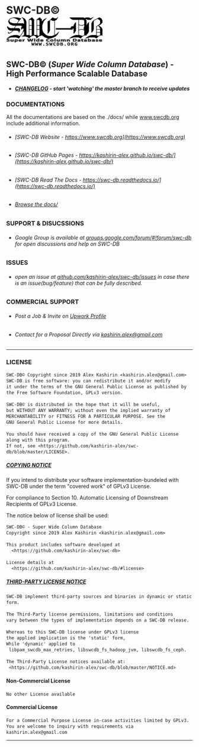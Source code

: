 # **SWC-DB©** &nbsp; &nbsp; &nbsp; &nbsp; &nbsp; &nbsp; &nbsp; &nbsp; &nbsp; &nbsp; &nbsp; &nbsp; &nbsp; &nbsp; &nbsp; &nbsp; &nbsp; &nbsp; &nbsp;   ![SWC-DB](docs/logo-small.png)
## SWC-DB© (_Super Wide Column Database_) - High Performance Scalable Database



* ##### [CHANGELOG](https://github.com/kashirin-alex/swc-db/blob/master/CHANGELOG.md) _- start 'watching' the master branch to receive updates_





### DOCUMENTATIONS

All the documentations are based on the ./docs/ while www.swcdb.org include additional information.

* ###### [SWC-DB Website - https://www.swcdb.org](https://www.swcdb.org)

* ###### [SWC-DB GitHub Pages - https://kashirin-alex.github.io/swc-db/](https://kashirin-alex.github.io/swc-db/)

* ###### [SWC-DB Read The Docs - https://swc-db.readthedocs.io/](https://swc-db.readthedocs.io/)

* ###### [Browse the docs/](https://github.com/kashirin-alex/swc-db/blob/master/docs/)





### SUPPORT & DISUCSSIONS
* ###### Google Group is available at [groups.google.com/forum/#!forum/swc-db](https://groups.google.com/forum/#!forum/swc-db) for open discussions and help on SWC-DB





### ISSUES
* ###### open an issue at [github.com/kashirin-alex/swc-db/issues](https://github.com/kashirin-alex/swc-db/issues) in case there is an issue(bug/feature) that can be fully described.





### COMMERCIAL SUPPORT
* ###### Post a Job & Invite on [Upwork Profile](https://www.upwork.com/o/profiles/users/~016a24b743cc810aea/?s=1031626811434844160)
* ###### Contact for a Proposal Directly via kashirin.alex@gmail.com





***


### LICENSE

    SWC-DB© Copyright since 2019 Alex Kashirin <kashirin.alex@gmail.com>
    SWC-DB is free software: you can redistribute it and/or modify
    it under the terms of the GNU General Public License as published by
    the Free Software Foundation, GPLv3 version.

    SWC-DB© is distributed in the hope that it will be useful,
    but WITHOUT ANY WARRANTY; without even the implied warranty of
    MERCHANTABILITY or FITNESS FOR A PARTICULAR PURPOSE. See the
    GNU General Public License for more details.

    You should have received a copy of the GNU General Public License
    along with this program. 
    If not, see <https://github.com/kashirin-alex/swc-db/blob/master/LICENSE>.


##### [COPYING NOTICE](COPYING.md)

If you intend to distribute your software implementation-bundeled with SWC-DB under the term "covered work" of GPLv3 License.

For compliance to Section 10. Automatic Licensing of Downstream Recipients of GPLv3 License.

The notice below of license shall be used:

    SWC-DB© - Super Wide Column Database
    Copyright since 2019 Alex Kashirin <kashirin.alex@gmail.com>

    This product includes software developed at
      <https://github.com/kashirin-alex/swc-db>

    License details at
      <https://github.com/kashirin-alex/swc-db/#license>



##### [THIRD-PARTY LICENSE NOTICE](NOTICE.md)

    SWC-DB implement third-party sources and binaries in dynamic or static form.

    The Third-Party license permissions, limitations and conditions 
    vary between the types of implementation depends on a SWC-DB release. 
    
    Whereas to this SWC-DB license under GPLv3 license 
    the applied implication is the 'static' form,
    While 'dynamic' applied to 
     libpam_swcdb_max_retries, libswcdb_fs_hadoop_jvm, libswcdb_fs_ceph.

    The Third-Party License notices available at: 
     <https://github.com/kashirin-alex/swc-db/blob/master/NOTICE.md>



#### Non-Commercial License

    No other License available

#### Commercial License

    For a Commercial Purpose License in-case activities limited by GPLv3.
    You are welcome to inquiry with requirements via kashirin.alex@gmail.com

***
